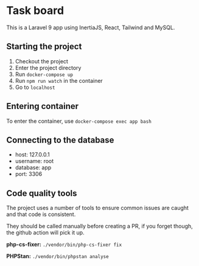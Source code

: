 # Task board

This is a Laravel 9 app using InertiaJS, React, Tailwind and MySQL.

## Starting the project

1. Checkout the project
2. Enter the project directory
3. Run `docker-compose up`
4. Run `npm run watch` in the container
5. Go to `localhost`

## Entering container

To enter the container, use `docker-compose exec app bash`

## Connecting to the database

- host: 127.0.0.1
- username: root
- database: app
- port: 3306

## Code quality tools

The project uses a number of tools to ensure common issues are caught and that code is consistent.

They should be called manually before creating a PR, if you forget though, the github action will pick it up.

**php-cs-fixer:** `./vendor/bin/php-cs-fixer fix`

**PHPStan:** `./vendor/bin/phpstan analyse`
